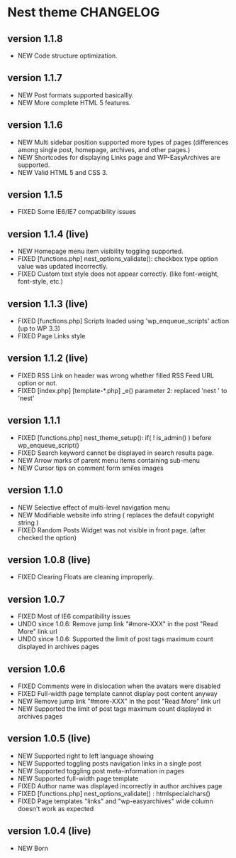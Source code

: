 
# Nest theme CHANGELOG

## version 1.1.8

- NEW         Code structure optimization.

## version 1.1.7

- NEW         Post formats supported basicallly.
- NEW         More complete HTML 5 features.

## version 1.1.6

- NEW         Multi sidebar position supported more types of pages (differences among single post, homepage, archives, and other pages.)
- NEW         Shortcodes for displaying Links page and WP-EasyArchives are supported.
- NEW         Valid HTML 5 and CSS 3.

## version 1.1.5

- FIXED       Some IE6/IE7 compatibility issues

## version 1.1.4 (live)

- NEW         Homepage menu item visibility toggling supported.
- FIXED       [functions.php] nest_options_validate(): checkbox type option value was updated incorrectly.
- FIXED       Custom text style does not appear correctly. (like font-weight, font-style, etc.)

## version 1.1.3 (live)

- FIXED       [functions.php] Scripts loaded using 'wp_enqueue_scripts' action (up to WP 3.3)
- FIXED       Page Links style

## version 1.1.2 (live)

- FIXED       RSS Link on header was wrong whether filled RSS Feed URL option or not.
- FIXED       [index.php] [template-*.php] _e() parameter 2: replaced 'nest ' to 'nest'

## version 1.1.1

- FIXED       [functions.php] nest_theme_setup(): if( ! is_admin() ) before wp_enqueue_script()
- FIXED       Search keyword cannot be displayed in search results page.
- NEW         Arrow marks of parent menu items containing sub-menu
- NEW         Cursor tips on comment form smiles images

## version 1.1.0

- NEW         Selective effect of multi-level navigation menu
- NEW         Modifiable website info string ( replaces the default copyright string )
- FIXED       Random Posts Widget was not visible in front page. (after checked the option)

## version 1.0.8 (live)

- FIXED       Clearing Floats are cleaning improperly.

## version 1.0.7

- FIXED       Most of IE6 compatibility issues
- UNDO        since 1.0.6: Remove jump link "#more-XXX" in the post "Read More" link url
- UNDO        since 1.0.6: Supported the limit of post tags maximum count displayed in archives pages

## version 1.0.6

- FIXED       Comments were in dislocation when the avatars were disabled
- FIXED       Full-width page template cannot display post content anyway
- NEW         Remove jump link "#more-XXX" in the post "Read More" link url
- NEW         Supported the limit of post tags maximum count displayed in archives pages

## version 1.0.5 (live)

- NEW         Supported right to left language showing
- NEW         Supported toggling posts navigation links in a single post
- NEW         Supported toggling post meta-information in pages
- NEW         Supported full-width page template
- FIXED       Author name was displayed incorrectly in author archives page
- FIXED       [functions.php] nest_options_validate() : htmlspecialchars()
- FIXED       Page templates "links" and "wp-easyarchives" wide column doesn't work as expected

## version 1.0.4 (live)

- NEW         Born
